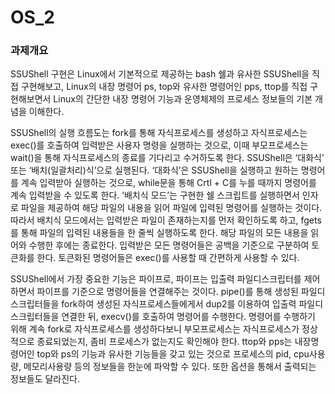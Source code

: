 # OS_2
### 과제개요

SSUShell 구현은 Linux에서 기본적으로 제공하는 bash 쉘과 유사한 SSUShell을 직접 구현해보고, Linux의 내장 명령어 ps, top와 유사한 명령어인 pps, ttop를 직접 구현해보면서 Linux의 간단한 내장 명령어 기능과 운영체제의 프로세스 정보들의 기본 개념을 이해한다. 

SSUShell의 실행 흐름도는 fork를 통해 자식프로세스를 생성하고 자식프로세스는 exec()를 호출하여 입력받은 사용자 명령을 실행하는 것으로, 이때 부모프로세스는 wait()을 통해 자식프로세스의 종료를 기다리고 수거하도록 한다. SSUShell은 ‘대화식’ 또는 ‘배치(일괄처리)식’으로 실행된다. 
‘대화식’은 SSUShell을 실행하고 원하는 명령어를 계속 입력받아 실행하는 것으로, while문을 통해 Crtl + C를 누를 때까지 명령어를 계속 입력받을 수 있도록 한다. 
‘배치식 모드’는 구현한 쉘 스크립트를 실행하면서 인자로 파일을 제공하여 해당 파일의 내용을 읽어 파일에 입력된 명령어를 실행하는 것이다. 
따라서 배치식 모드에서는 입력받은 파일이 존재하는지를 먼저 확인하도록 하고, fgets를 통해 파일의 입력된 내용들을 한 줄씩 실행하도록 한다. 
해당 파일의 모든 내용을 읽어와 수행한 후에는 종료한다. 입력받은 모든 명령어들은 공백을 기준으로 구분하여 토큰화를 한다. 토큰화된 명령어들은 exec()를 사용할 때 간편하게 사용할 수 있다. 

SSUShell에서 가장 중요한 기능은 파이프로, 파이프는 입출력 파일디스크립터를 제어하면서 파이프를 기준으로 명령어들을 연결해주는 것이다. 
pipe()를 통해 생성된 파일디스크립터들을 fork하여 생성된 자식프로세스들에게서 dup2를 이용하여 입출력 파일디스크립터들을 연결한 뒤, execv()를 호출하여 명령어를 수행한다. 
명령어를 수행하기 위해 계속 fork로 자식프로세스를 생성하다보니 부모프로세스는 자식프로세스가 정상적으로 종료되었는지, 좀비 프로세스가 없는지도 확인해야 한다.
ttop와 pps는 내장명령어인 top와 ps의 기능과 유사한 기능들을 갖고 있는 것으로 프로세스의 pid, cpu사용량, 메모리사용량 등의 정보들을 한눈에 파악할 수 있다. 
또한 옵션을 통해서 출력되는 정보들도 달라진다. 
